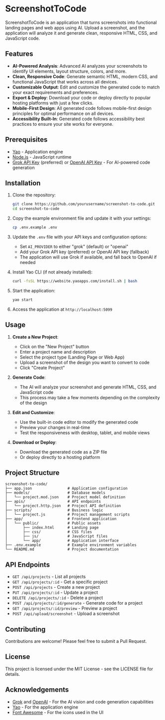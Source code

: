 # ScreenshotToCode

ScreenshotToCode is an application that turns screenshots into functional landing pages and web apps using AI. Upload a screenshot, and the application will analyze it and generate clean, responsive HTML, CSS, and JavaScript code.

## Features

- **AI-Powered Analysis**: Advanced AI analyzes your screenshots to identify UI elements, layout structure, colors, and more.
- **Clean, Responsive Code**: Generate semantic HTML, modern CSS, and functional JavaScript that works across all devices.
- **Customizable Output**: Edit and customize the generated code to match your exact requirements and preferences.
- **Export & Deploy**: Download your code or deploy directly to popular hosting platforms with just a few clicks.
- **Mobile-First Design**: All generated code follows mobile-first design principles for optimal performance on all devices.
- **Accessibility Built-In**: Generated code follows accessibility best practices to ensure your site works for everyone.

## Prerequisites

- [Yao](https://yaoapps.com/) - Application engine
- [Node.js](https://nodejs.org/) - JavaScript runtime
- [Grok API Key](https://grok.x.ai/) (preferred) or [OpenAI API Key](https://platform.openai.com/) - For AI-powered code generation

## Installation

1. Clone the repository:
   ```bash
   git clone https://github.com/yourusername/screenshot-to-code.git
   cd screenshot-to-code
   ```

2. Copy the example environment file and update it with your settings:
   ```bash
   cp .env.example .env
   ```

3. Update the `.env` file with your API keys and configuration options:
   - Set `AI_PROVIDER` to either "grok" (default) or "openai"
   - Add your Grok API key (preferred) or OpenAI API key (fallback)
   - The application will use Grok if available, and fall back to OpenAI if needed

4. Install Yao CLI (if not already installed):
   ```bash
   curl -fsSL https://website.yaoapps.com/install.sh | bash
   ```

5. Start the application:
   ```bash
   yao start
   ```

6. Access the application at `http://localhost:5099`

## Usage

1. **Create a New Project**:
   - Click on the "New Project" button
   - Enter a project name and description
   - Select the project type (Landing Page or Web App)
   - Upload a screenshot of the design you want to convert to code
   - Click "Create Project"

2. **Generate Code**:
   - The AI will analyze your screenshot and generate HTML, CSS, and JavaScript code
   - This process may take a few moments depending on the complexity of the design

3. **Edit and Customize**:
   - Use the built-in code editor to modify the generated code
   - Preview your changes in real-time
   - Test the responsiveness with desktop, tablet, and mobile views

4. **Download or Deploy**:
   - Download the generated code as a ZIP file
   - Or deploy directly to a hosting platform

## Project Structure

```
screenshot-to-code/
├── app.json                # Application configuration
├── models/                 # Database models
│   └── project.mod.json    # Project model definition
├── apis/                   # API endpoints
│   └── project.http.json   # Project API definition
├── scripts/                # Business logic
│   └── project.js          # Project management scripts
├── app/                    # Frontend application
│   └── public/             # Public assets
│       ├── index.html      # Landing page
│       ├── css/            # CSS files
│       ├── js/             # JavaScript files
│       └── app/            # Application interface
├── .env.example            # Example environment variables
└── README.md               # Project documentation
```

## API Endpoints

- `GET /api/projects` - List all projects
- `GET /api/projects/:id` - Get a specific project
- `POST /api/projects` - Create a new project
- `PUT /api/projects/:id` - Update a project
- `DELETE /api/projects/:id` - Delete a project
- `POST /api/projects/:id/generate` - Generate code for a project
- `GET /api/projects/:id/preview` - Preview a project
- `POST /api/upload/screenshot` - Upload a screenshot

## Contributing

Contributions are welcome! Please feel free to submit a Pull Request.

## License

This project is licensed under the MIT License - see the LICENSE file for details.

## Acknowledgements

- [Grok](https://grok.x.ai/) and [OpenAI](https://openai.com/) - For the AI vision and code generation capabilities
- [Yao](https://yaoapps.com/) - For the application engine
- [Font Awesome](https://fontawesome.com/) - For the icons used in the UI
